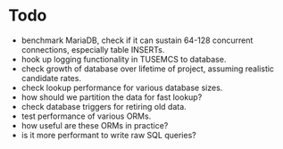 # Todo #

* benchmark MariaDB, check if it can sustain 64-128 concurrent connections, especially table INSERTs.
* hook up logging functionality in TUSEMCS to database.
* check growth of database over lifetime of project, assuming realistic candidate rates.
* check lookup performance for various database sizes.
* how should we partition the data for fast lookup?
* check database triggers for retiring old data.
* test performance of various ORMs.
* how useful are these ORMs in practice?
* is it more performant to write raw SQL queries?

